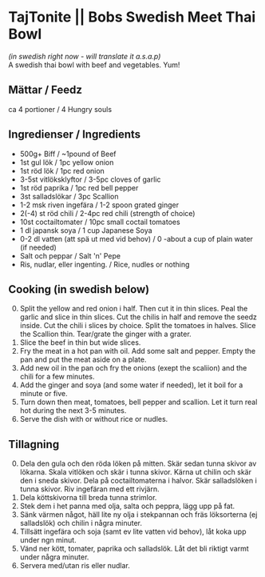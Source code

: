 # TajTonite || Bobs Swedish Meet Thai Bowl
*(in swedish right now - will translate it a.s.a.p)*  
A swedish thai bowl with beef and vegetables. Yum!

## Mättar / Feedz
ca 4 portioner / 4 Hungry souls

## Ingredienser / Ingredients

* 500g+ Biff / ~1pound of Beef
* 1st gul lök / 1pc yellow onion
* 1st röd lök / 1pc red onion
* 3-5st vitlöksklyftor / 3-5pc cloves of garlic
* 1st röd paprika / 1pc red bell pepper
* 3st salladslökar / 3pc Scallion
* 1-2 msk riven ingefära / 1-2 spoon grated ginger
* 2(-4) st röd chili / 2-4pc red chili (strength of choice)
* 10st coctailtomater / 10pc small coctail tomatoes
* 1 dl japansk soya / 1 cup Japanese Soya
* 0-2 dl vatten (att spä ut med vid behov) / 0 -about a cup of plain water (if needed)
* Salt och peppar / Salt 'n' Pepe
* Ris, nudlar, eller ingenting. / Rice, nudles or nothing

## Cooking (in swedish below)
0. Split the yellow and red onion i half. Then cut it in thin slices. Peal the garlic and slice in thin slices. Cut the chilis in half and remove the seedz inside. Cut the chili i slices by choice. Split the tomatoes in halves. Slice the Scallion thin. Tear/grate the ginger with a grater.
1. Slice the beef in thin but wide slices. 
2. Fry the meat in a hot pan with oil. Add some salt and pepper. Empty the pan and put the meat aside on a plate.
3. Add new oil in the pan och fry the onions (exept the scaliion) and the chili for a few minutes. 
4. Add the ginger and soya (and some water if needed), let it boil for a minute or five. 
5. Turn down then meat, tomatoes, bell pepper and scallion. Let it turn real hot during the next 3-5 minutes.
6. Serve the dish with or without rice or nudles.

## Tillagning
0. Dela den gula och den röda löken på mitten. Skär sedan tunna skivor av lökarna. Skala vitlöken och skär i tunna skivor. Kärna ut chilin och skär den i sneda skivor. Dela på coctailtomaterna i halvor. Skär salladslöken i tunna skivor. Riv ingefäran med ett rivjärn.
1. Dela köttskivorna till breda tunna strimlor. 
2. Stek dem i het panna med olja, salta och peppra, lägg upp på fat.
3. Sänk värmen något, häll lite ny olja i stekpannan och fräs löksorterna (ej salladslök) och chilin i några minuter. 
4. Tillsätt ingefära och soja (samt ev lite vatten vid behov), låt koka upp under ngn minut. 
5. Vänd ner kött, tomater, paprika och salladslök. Låt det bli riktigt varmt under några minuter.
6. Servera med/utan ris eller nudlar.
